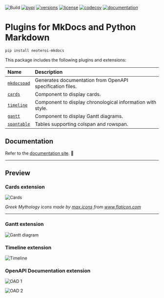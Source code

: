 ![Build](https://github.com/Neoteroi/mkdocs-plugins/workflows/Build/badge.svg)
[![pypi](https://img.shields.io/pypi/v/neoteroi-mkdocs.svg)](https://pypi.python.org/pypi/neoteroi-mkdocs)
[![versions](https://img.shields.io/pypi/pyversions/neoteroi-mkdocs.svg)](https://github.com/neoteroi/mkdocs-plugins)
[![license](https://img.shields.io/github/license/neoteroi/mkdocs-plugins.svg)](https://github.com/neoteroi/mkdocs-plugins/blob/main/LICENSE)
[![codecov](https://codecov.io/gh/Neoteroi/mkdocs-plugins/branch/main/graph/badge.svg)](https://codecov.io/gh/Neoteroi/mkdocs-plugins)
[![documentation](https://img.shields.io/badge/📖-docs-purple)](https://www.neoteroi.dev/mkdocs-plugins/)


# Plugins for MkDocs and Python Markdown

```bash
pip install neoteroi-mkdocs
```

This package includes the following plugins and extensions:

| Name                                                              | Description                                                |
| :---------------------------------------------------------------- | :--------------------------------------------------------- |
| [`mkdocsoad`](https://www.neoteroi.dev/mkdocs-plugins/web/oad/)   | Generates documentation from OpenAPI specification files.  |
| [`cards`](https://www.neoteroi.dev/mkdocs-plugins/cards/)         | Component to display cards.                                |
| [`timeline`](https://www.neoteroi.dev/mkdocs-plugins/timeline/)   | Component to display chronological information with style. |
| [`gantt`](https://www.neoteroi.dev/mkdocs-plugins/gantt/)         | Component to display Gantt diagrams.                       |
| [`spantable`](https://www.neoteroi.dev/mkdocs-plugins/spantable/) | Tables supporting colspan and rowspan.                     |

## Documentation
Refer to the [documentation site](https://www.neoteroi.dev/mkdocs-plugins/). :rocket:

---

## Preview

### Cards extension

![Cards](https://gist.githubusercontent.com/RobertoPrevato/38a0598b515a2f7257c614938843b99b/raw/24a200029c70c3cda2d31db5b4ceda9692a98854/cards.png)

<em>Greek Mythology icons made by <a href="https://www.flaticon.com/authors/maxicons" title="max.icons">max.icons</a> from <a href="https://www.flaticon.com/" title="Flaticon">www.flaticon.com</a></em>

---

### Gantt extension

![Gantt diagram](https://gist.githubusercontent.com/RobertoPrevato/38a0598b515a2f7257c614938843b99b/raw/eaf8116b887c72f024b51c94206064b4dfd46052/gantt.png)

### Timeline extension

![Timeline](https://gist.githubusercontent.com/RobertoPrevato/38a0598b515a2f7257c614938843b99b/raw/90c4a7bdeddc2f9ebdf205b02d8153c3de24f0f4/timeline.png)


### OpenAPI Documentation extension

![OAD 1](https://gist.githubusercontent.com/RobertoPrevato/38a0598b515a2f7257c614938843b99b/raw/eaf8116b887c72f024b51c94206064b4dfd46052/oad-example-1.png)

![OAD 2](https://gist.githubusercontent.com/RobertoPrevato/38a0598b515a2f7257c614938843b99b/raw/eaf8116b887c72f024b51c94206064b4dfd46052/oad-example-2.png)
